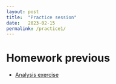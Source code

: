 ```yaml
---
layout: post
title:  "Practice session"
date:   2023-02-15
permalink: /practice1/
---
```


# Homework previous

- [Analysis exercise](https://adamkocsis.github.io/rkheion/Exercises/2023-02-15_penguin_species.html)

